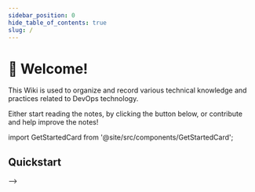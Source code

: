 ```yaml
---
sidebar_position: 0
hide_table_of_contents: true
slug: /
---
```

# 👋 Welcome!

This Wiki is used to organize and record various technical knowledge and practices related to DevOps technology.

Either start reading the notes, by clicking the button below, or contribute and help improve the notes!

<!-- truncate -->

import GetStartedCard from '@site/src/components/GetStartedCard';

## Quickstart

<div className="grid xl:grid-cols-6 gap-4">

<GetStartedCard
  title="Kubernetes"
  className="xl:col-span-2 from-[#21D4FD] to-[#B721FF]"
  getStartedLink="/Kubernetes"
  bgClassName="h-480 rotate-[-28deg] right-[-48px] bottom-[-6rem]"
/>
<GetStartedCard
  title="Infrastructure-as-Code"
  className="xl:col-span-2 from-[#0093E9] to-[#80D0C7]"
  getStartedLink="/Infrastructure-as-Code"
  bgClassName="h-48 rotate-[-28deg] right-[-48px] bottom-[-6rem]"
/>
<GetStartedCard
  title="GitOps"
  className="xl:col-span-2 from-[#FF2525] to-[#FFE53B]"
  getStartedLink="/GitOps"
  bgClassName="h-48 rotate-[-28deg] right-[-48px] bottom-[-6rem]"
/>
</div> -->

<!-- ## [Roadmaps](https://roadmap.sh/devops) -->
<!-- <iframe src="https://roadmap.sh/devops" scrolling="no" height="2700" width="100%" frameborder="0"></iframe>
